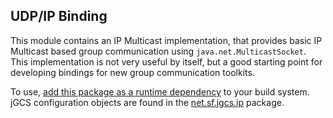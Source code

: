 <head><title>About</title></head>

## UDP/IP Binding

This module contains an IP Multicast implementation, that provides
basic IP Multicast based group communication using `java.net.MulticastSocket`.
This implementation is not very useful by itself, but a good starting point for
developing bindings for new group communication toolkits.  

To use, [add this package as a runtime dependency](dependency-info.html) to your build system. jGCS configuration objects are found in the [net.sf.jgcs.ip](apidocs/net/sf/jgcs/ip/package-summary.html) package.
